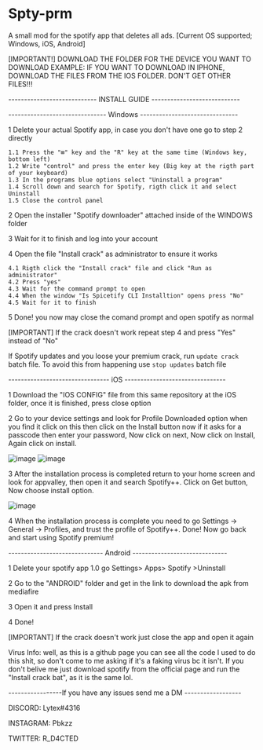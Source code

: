 # Spty-prm
A small mod for the spotify app that deletes all ads. 
[Current OS supported; Windows, iOS, Android]

[IMPORTANT!] DOWNLOAD THE FOLDER FOR THE DEVICE YOU WANT TO DOWNLOAD EXAMPLE:
IF YOU WANT TO DOWNLOAD IN IPHONE, DOWNLOAD THE FILES FROM THE IOS FOLDER. DON'T GET OTHER FILES!!!

---------------------------- INSTALL GUIDE ----------------------------         

------------------------------- Windows -------------------------------

1 Delete your actual Spotify app, in case you don't have one go to step 2 directly

	1.1 Press the "⊞" key and the "R" key at the same time (Windows key, bottom left)
	1.2 Write "control" and press the enter key (Big key at the rigth part of your keyboard)
	1.3 In the programs blue options select "Uninstall a program" 
	1.4 Scroll down and search for Spotify, rigth click it and select Uninstall
	1.5 Close the control panel

2 Open the installer "Spotify downloader" attached inside of the WINDOWS folder

3 Wait for it to finish and log into your account

4 Open the file "Install crack" as administrator to ensure it works

	4.1 Rigth click the "Install crack" file and click "Run as administrator"
	4.2 Press "yes"
	4.3 Wait for the command prompt to open
	4.4 When the window "Is Spicetify CLI Installtion" opens press "No"
	4.5 Wait for it to finish

5 Done! you now may close the comand prompt and open spotify as normal

[IMPORTANT] If the crack doesn't work repeat step 4 and press "Yes" instead of "No"

If Spotify updates and you loose your premium crack, run `update crack` batch file. To avoid this from happening use `stop updates` batch file

-------------------------------- iOS --------------------------------

1 Download the "IOS CONFIG" file from this same repository at the iOS folder, once it is finished, press close option

2 Go to your device settings and look for Profile Downloaded option when you find it click on this then click on the Install button now if it asks for a passcode then enter your password, Now click on next, Now click on Install, Again click on install.

![image](https://user-images.githubusercontent.com/72569213/216786671-164e7f89-9f98-4dc2-9128-aa49222fff60.png)
![image](https://user-images.githubusercontent.com/72569213/216786705-920af4d9-9582-44dc-b672-892848291439.png)

3 After the installation process is completed return to your home screen and look for appvalley, then open it and search Spotify++. Click on Get button, Now choose install option.

![image](https://user-images.githubusercontent.com/72569213/216786625-088d7095-097b-46aa-9623-7b168702c3a4.png)

4 When the installation process is complete you need to go Settings -> General -> Profiles, and trust the profile of Spotify++. Done! Now go back and start using Spotify premium!

------------------------------ Android ------------------------------

1 Delete your spotify app
	1.0 go Settings> Apps> Spotify >Uninstall
	
2 Go to the "ANDROID" folder and get in the link to download the apk from mediafire

3 Open it and press Install

4 Done! 

[IMPORTANT] If the crack doesn't work just close the app and open it again

Virus Info: well, as this is a github page you can see all the code I used to do this shit, so don't come to me asking if it's a faking virus bc it isn't. If you don't belive me just download spotify from the official page and run the "Install crack bat", as it is the same lol.

-----------------If you have any issues send me a DM ------------------

DISCORD: Lytex#4316

INSTAGRAM: Pbkzz

TWITTER: R_D4CTED
